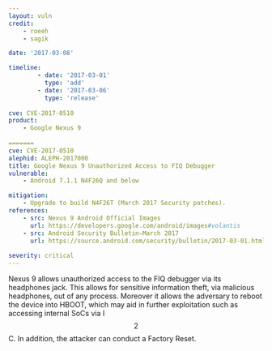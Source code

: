 ```yaml
---
layout: vuln
credit: 
    - roeeh
    - sagik

date: '2017-03-08'

timeline:
        - date: '2017-03-01'
          type: 'add'
        - date: '2017-03-06'
          type: 'release'
    
cve: CVE-2017-0510
product:
    - Google Nexus 9
    
=======
cve: CVE-2017-0510  
alephid: ALEPH-2017000
title: Google Nexus 9 Unauthorized Access to FIQ Debugger
vulnerable: 
    - Android 7.1.1 N4F26Q and below

mitigation:
    - Upgrade to build N4F26T (March 2017 Security patches).
references:
    - src: Nexus 9 Android Official Images
      url: https://developers.google.com/android/images#volantis
    - src: Android Security Bulletin—March 2017
      url: https://source.android.com/security/bulletin/2017-03-01.html#eop-in-kernel-fiq-debugger
      
severity: critical
---
```

Nexus 9 allows unauthorized access to the FIQ debugger via its headphones jack. This allows for sensitive information theft, via malicious headphones, out of any process. Moreover it allows the adversary to reboot the device into HBOOT, which may aid in further exploitation such as accessing internal SoCs via I$$2$$C. In addition, the attacker can conduct a Factory Reset.
